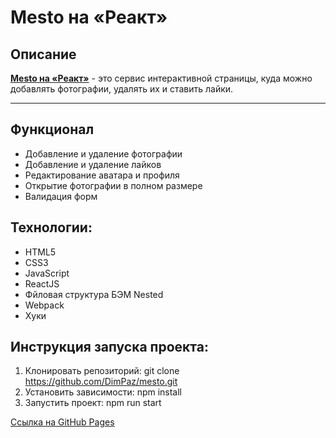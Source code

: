 # **Mesto на «Реакт»**

## Описание

[**Mesto на «Реакт»**](https://dimpaz.github.io/mesto/index.html) - это сервис интерактивной страницы, куда можно добавлять фотографии, удалять их и ставить лайки.

---

## Функционал

- Добавление и удаление фотографии
- Добавление и удаление лайков
- Редактирование аватара и профиля
- Открытие фотографии в полном размере
- Валидация форм

## Технологии:

- HTML5
- CSS3
- JavaScript
- ReactJS
- Фйловая структура БЭМ Nested
- Webpack
- Хуки

## Инструкция запуска проекта:

1. Клонировать репозиторий: git clone https://github.com/DimPaz/mesto.git
2. Установить зависимости: npm install
3. Запустить проект: npm run start

[Ссылка на GitHub Pages](https://dimpaz.github.io/mesto/)
